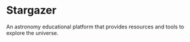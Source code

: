 # Stargazer
An astronomy educational platform that provides resources and tools to explore the universe.

